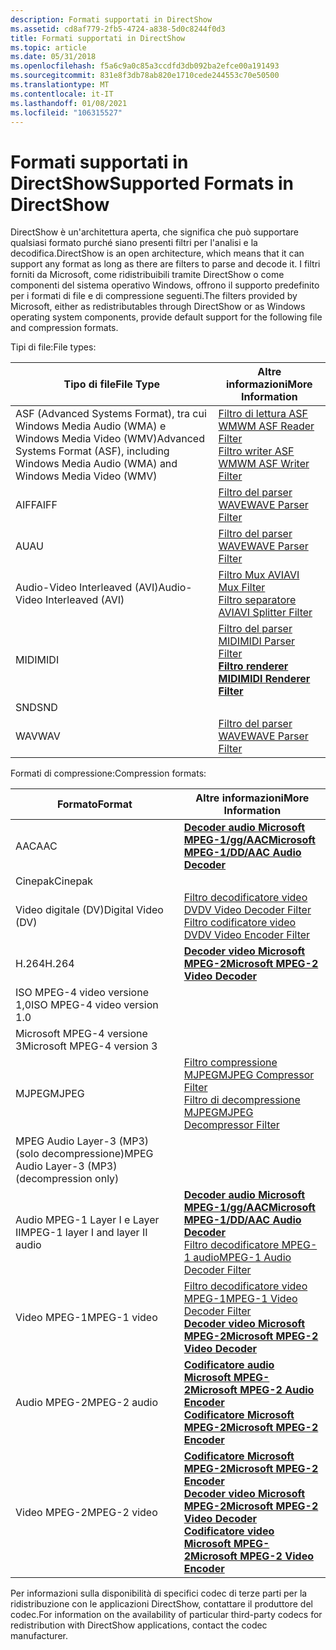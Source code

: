 ```yaml
---
description: Formati supportati in DirectShow
ms.assetid: cd8af779-2fb5-4724-a838-5d0c8244f0d3
title: Formati supportati in DirectShow
ms.topic: article
ms.date: 05/31/2018
ms.openlocfilehash: f5a6c9a0c85a3ccdfd3db092ba2efce00a191493
ms.sourcegitcommit: 831e8f3db78ab820e1710cede244553c70e50500
ms.translationtype: MT
ms.contentlocale: it-IT
ms.lasthandoff: 01/08/2021
ms.locfileid: "106315527"
---
```

# <a name="supported-formats-in-directshow"></a><span data-ttu-id="89e53-103">Formati supportati in DirectShow</span><span class="sxs-lookup"><span data-stu-id="89e53-103">Supported Formats in DirectShow</span></span>

<span data-ttu-id="89e53-104">DirectShow è un'architettura aperta, che significa che può supportare qualsiasi formato purché siano presenti filtri per l'analisi e la decodifica.</span><span class="sxs-lookup"><span data-stu-id="89e53-104">DirectShow is an open architecture, which means that it can support any format as long as there are filters to parse and decode it.</span></span> <span data-ttu-id="89e53-105">I filtri forniti da Microsoft, come ridistribuibili tramite DirectShow o come componenti del sistema operativo Windows, offrono il supporto predefinito per i formati di file e di compressione seguenti.</span><span class="sxs-lookup"><span data-stu-id="89e53-105">The filters provided by Microsoft, either as redistributables through DirectShow or as Windows operating system components, provide default support for the following file and compression formats.</span></span>

<span data-ttu-id="89e53-106">Tipi di file:</span><span class="sxs-lookup"><span data-stu-id="89e53-106">File types:</span></span>



| <span data-ttu-id="89e53-107">Tipo di file</span><span class="sxs-lookup"><span data-stu-id="89e53-107">File Type</span></span>                                                                                        | <span data-ttu-id="89e53-108">Altre informazioni</span><span class="sxs-lookup"><span data-stu-id="89e53-108">More Information</span></span>                                                                                                                  |
|--------------------------------------------------------------------------------------------------|-----------------------------------------------------------------------------------------------------------------------------------|
| <span data-ttu-id="89e53-109">ASF (Advanced Systems Format), tra cui Windows Media Audio (WMA) e Windows Media Video (WMV)</span><span class="sxs-lookup"><span data-stu-id="89e53-109">Advanced Systems Format (ASF), including Windows Media Audio (WMA) and Windows Media Video (WMV)</span></span> | [<span data-ttu-id="89e53-110">Filtro di lettura ASF WM</span><span class="sxs-lookup"><span data-stu-id="89e53-110">WM ASF Reader Filter</span></span>](about-the-wm-asf-reader-filter.md)<br/> [<span data-ttu-id="89e53-111">Filtro writer ASF WM</span><span class="sxs-lookup"><span data-stu-id="89e53-111">WM ASF Writer Filter</span></span>](wm-asf-writer-filter.md)<br/> |
| <span data-ttu-id="89e53-112">AIFF</span><span class="sxs-lookup"><span data-stu-id="89e53-112">AIFF</span></span>                                                                                             | [<span data-ttu-id="89e53-113">Filtro del parser WAVE</span><span class="sxs-lookup"><span data-stu-id="89e53-113">WAVE Parser Filter</span></span>](wave-parser-filter.md)                                                                                      |
| <span data-ttu-id="89e53-114">AU</span><span class="sxs-lookup"><span data-stu-id="89e53-114">AU</span></span>                                                                                               | [<span data-ttu-id="89e53-115">Filtro del parser WAVE</span><span class="sxs-lookup"><span data-stu-id="89e53-115">WAVE Parser Filter</span></span>](wave-parser-filter.md)                                                                                      |
| <span data-ttu-id="89e53-116">Audio-Video Interleaved (AVI)</span><span class="sxs-lookup"><span data-stu-id="89e53-116">Audio-Video Interleaved (AVI)</span></span>                                                                    | [<span data-ttu-id="89e53-117">Filtro Mux AVI</span><span class="sxs-lookup"><span data-stu-id="89e53-117">AVI Mux Filter</span></span>](avi-mux-filter.md)<br/> [<span data-ttu-id="89e53-118">Filtro separatore AVI</span><span class="sxs-lookup"><span data-stu-id="89e53-118">AVI Splitter Filter</span></span>](avi-splitter-filter.md)<br/>                         |
| <span data-ttu-id="89e53-119">MIDI</span><span class="sxs-lookup"><span data-stu-id="89e53-119">MIDI</span></span>                                                                                             | [<span data-ttu-id="89e53-120">Filtro del parser MIDI</span><span class="sxs-lookup"><span data-stu-id="89e53-120">MIDI Parser Filter</span></span>](midi-parser-filter.md)<br/> [<span data-ttu-id="89e53-121">**Filtro renderer MIDI**</span><span class="sxs-lookup"><span data-stu-id="89e53-121">**MIDI Renderer Filter**</span></span>](midi-renderer-filter.md)<br/>           |
| <span data-ttu-id="89e53-122">SND</span><span class="sxs-lookup"><span data-stu-id="89e53-122">SND</span></span>                                                                                              |                                                                                                                                   |
| <span data-ttu-id="89e53-123">WAV</span><span class="sxs-lookup"><span data-stu-id="89e53-123">WAV</span></span>                                                                                              | [<span data-ttu-id="89e53-124">Filtro del parser WAVE</span><span class="sxs-lookup"><span data-stu-id="89e53-124">WAVE Parser Filter</span></span>](wave-parser-filter.md)                                                                                      |



 

<span data-ttu-id="89e53-125">Formati di compressione:</span><span class="sxs-lookup"><span data-stu-id="89e53-125">Compression formats:</span></span>



| <span data-ttu-id="89e53-126">Formato</span><span class="sxs-lookup"><span data-stu-id="89e53-126">Format</span></span>                                        | <span data-ttu-id="89e53-127">Altre informazioni</span><span class="sxs-lookup"><span data-stu-id="89e53-127">More Information</span></span>                                                                                                                                                                                                                                |
|-----------------------------------------------|-------------------------------------------------------------------------------------------------------------------------------------------------------------------------------------------------------------------------------------------------|
| <span data-ttu-id="89e53-128">AAC</span><span class="sxs-lookup"><span data-stu-id="89e53-128">AAC</span></span>                                           | [<span data-ttu-id="89e53-129">**Decoder audio Microsoft MPEG-1/gg/AAC**</span><span class="sxs-lookup"><span data-stu-id="89e53-129">**Microsoft MPEG-1/DD/AAC Audio Decoder**</span></span>](microsoft-mpeg-1-dd-audio-decoder.md)                                                                                                                                                              |
| <span data-ttu-id="89e53-130">Cinepak</span><span class="sxs-lookup"><span data-stu-id="89e53-130">Cinepak</span></span>                                       |                                                                                                                                                                                                                                                 |
| <span data-ttu-id="89e53-131">Video digitale (DV)</span><span class="sxs-lookup"><span data-stu-id="89e53-131">Digital Video (DV)</span></span>                            | [<span data-ttu-id="89e53-132">Filtro decodificatore video DV</span><span class="sxs-lookup"><span data-stu-id="89e53-132">DV Video Decoder Filter</span></span>](dv-video-decoder-filter.md)<br/> [<span data-ttu-id="89e53-133">Filtro codificatore video DV</span><span class="sxs-lookup"><span data-stu-id="89e53-133">DV Video Encoder Filter</span></span>](dv-video-encoder-filter.md)<br/>                                                                                                             |
| <span data-ttu-id="89e53-134">H.264</span><span class="sxs-lookup"><span data-stu-id="89e53-134">H.264</span></span>                                         | [<span data-ttu-id="89e53-135">**Decoder video Microsoft MPEG-2**</span><span class="sxs-lookup"><span data-stu-id="89e53-135">**Microsoft MPEG-2 Video Decoder**</span></span>](microsoft-mpeg-2-video-decoder.md)                                                                                                                                                                        |
| <span data-ttu-id="89e53-136">ISO MPEG-4 video versione 1,0</span><span class="sxs-lookup"><span data-stu-id="89e53-136">ISO MPEG-4 video version 1.0</span></span>                  |                                                                                                                                                                                                                                                 |
| <span data-ttu-id="89e53-137">Microsoft MPEG-4 versione 3</span><span class="sxs-lookup"><span data-stu-id="89e53-137">Microsoft MPEG-4 version 3</span></span>                    |                                                                                                                                                                                                                                                 |
| <span data-ttu-id="89e53-138">MJPEG</span><span class="sxs-lookup"><span data-stu-id="89e53-138">MJPEG</span></span>                                         | [<span data-ttu-id="89e53-139">Filtro compressione MJPEG</span><span class="sxs-lookup"><span data-stu-id="89e53-139">MJPEG Compressor Filter</span></span>](mjpeg-compressor-filter.md)<br/> [<span data-ttu-id="89e53-140">Filtro di decompressione MJPEG</span><span class="sxs-lookup"><span data-stu-id="89e53-140">MJPEG Decompressor Filter</span></span>](mjpeg-decompressor-filter.md)<br/>                                                                                                         |
| <span data-ttu-id="89e53-141">MPEG Audio Layer-3 (MP3) (solo decompressione)</span><span class="sxs-lookup"><span data-stu-id="89e53-141">MPEG Audio Layer-3 (MP3) (decompression only)</span></span> |                                                                                                                                                                                                                                                 |
| <span data-ttu-id="89e53-142">Audio MPEG-1 Layer I e Layer II</span><span class="sxs-lookup"><span data-stu-id="89e53-142">MPEG-1 layer I and layer II audio</span></span>             | [<span data-ttu-id="89e53-143">**Decoder audio Microsoft MPEG-1/gg/AAC**</span><span class="sxs-lookup"><span data-stu-id="89e53-143">**Microsoft MPEG-1/DD/AAC Audio Decoder**</span></span>](microsoft-mpeg-1-dd-audio-decoder.md)<br/> [<span data-ttu-id="89e53-144">Filtro decodificatore MPEG-1 audio</span><span class="sxs-lookup"><span data-stu-id="89e53-144">MPEG-1 Audio Decoder Filter</span></span>](mpeg-1-audio-decoder-filter.md)<br/>                                                                         |
| <span data-ttu-id="89e53-145">Video MPEG-1</span><span class="sxs-lookup"><span data-stu-id="89e53-145">MPEG-1 video</span></span>                                  | [<span data-ttu-id="89e53-146">Filtro decodificatore video MPEG-1</span><span class="sxs-lookup"><span data-stu-id="89e53-146">MPEG-1 Video Decoder Filter</span></span>](mpeg-1-video-decoder-filter.md)<br/> [<span data-ttu-id="89e53-147">**Decoder video Microsoft MPEG-2**</span><span class="sxs-lookup"><span data-stu-id="89e53-147">**Microsoft MPEG-2 Video Decoder**</span></span>](microsoft-mpeg-2-video-decoder.md)<br/>                                                                                   |
| <span data-ttu-id="89e53-148">Audio MPEG-2</span><span class="sxs-lookup"><span data-stu-id="89e53-148">MPEG-2 audio</span></span>                                  | [<span data-ttu-id="89e53-149">**Codificatore audio Microsoft MPEG-2**</span><span class="sxs-lookup"><span data-stu-id="89e53-149">**Microsoft MPEG-2 Audio Encoder**</span></span>](microsoft-mpeg-2-audio-encoder.md)<br/> [<span data-ttu-id="89e53-150">**Codificatore Microsoft MPEG-2**</span><span class="sxs-lookup"><span data-stu-id="89e53-150">**Microsoft MPEG-2 Encoder**</span></span>](microsoft-mpeg-2-encoder.md)<br/>                                                                                     |
| <span data-ttu-id="89e53-151">Video MPEG-2</span><span class="sxs-lookup"><span data-stu-id="89e53-151">MPEG-2 video</span></span>                                  | [<span data-ttu-id="89e53-152">**Codificatore Microsoft MPEG-2**</span><span class="sxs-lookup"><span data-stu-id="89e53-152">**Microsoft MPEG-2 Encoder**</span></span>](microsoft-mpeg-2-encoder.md)<br/> [<span data-ttu-id="89e53-153">**Decoder video Microsoft MPEG-2**</span><span class="sxs-lookup"><span data-stu-id="89e53-153">**Microsoft MPEG-2 Video Decoder**</span></span>](microsoft-mpeg-2-video-decoder.md)<br/> [<span data-ttu-id="89e53-154">**Codificatore video Microsoft MPEG-2**</span><span class="sxs-lookup"><span data-stu-id="89e53-154">**Microsoft MPEG-2 Video Encoder**</span></span>](microsoft-mpeg-2-video-encoder.md)<br/> |



 

<span data-ttu-id="89e53-155">Per informazioni sulla disponibilità di specifici codec di terze parti per la ridistribuzione con le applicazioni DirectShow, contattare il produttore del codec.</span><span class="sxs-lookup"><span data-stu-id="89e53-155">For information on the availability of particular third-party codecs for redistribution with DirectShow applications, contact the codec manufacturer.</span></span>

 

 




